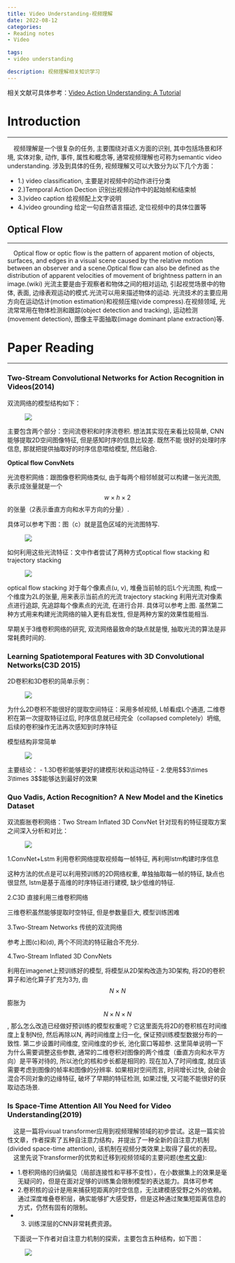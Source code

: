 ```yaml
---
title: Video Understanding-视频理解
date: 2022-08-12
categories:
- Reading notes
- Video

tags:
- video understanding

description: 视频理解相关知识学习
---
```

相关文献可具体参考：[Video Action Understanding: A Tutorial](https://arxiv.org/pdf/2010.06647v1.pdf)

# Introduction
----------------------------------------------------------
&emsp;视频理解是一个很复杂的任务, 主要围绕对语义方面的识别, 其中包括场景和环境, 实体对象, 动作, 事件, 属性和概念等, 通常视频理解也可称为semantic video understanding.
涉及到具体的任务, 视频理解又可以大致分为以下几个方面：
- 1.) video classification, 主要是对视频中的动作进行分类 
- 2.)Temporal Action Dection 识别出视频动作中的起始帧和结束帧 
- 3.)video caption 给视频配上文字说明 
- 4.)video grounding 给定一句自然语言描述, 定位视频中的具体位置等

## Optical Flow
--------------------------------------------------------------
&emsp;Optical flow or optic flow is the pattern of apparent motion of objects,  surfaces,  and edges in a visual scene caused by the relative motion between an observer and a scene.Optical flow can also be defined as the distribution of apparent velocities of movement of brightness pattern in an image.(wiki)
光流主要是由于观察者和物体之间的相对运动, 引起视觉场景中的物体, 表面, 边缘表观运动的模式.光流可以用来描述物体的运动.
光流技术的主要应用方向在运动估计(motion estimation)和视频压缩(vide compress).在视频领域, 光流常常用在物体检测和跟踪(object detection and tracking), 运动检测(movement detection), 图像主平面抽取(image dominant plane extraction)等.

# Paper Reading
--------------------------------------------------------------

### Two-Stream Convolutional Networks for Action Recognition in Videos(2014)
双流网络的模型结构如下：
<figure>
<a><img src="{{site.url}}/pictures/vd_img.png"></a>
</figure>

主要包含两个部分：空间流卷积和时序流卷积. 想法其实现在来看比较简单, CNN能够提取2D空间图像特征, 但是感知时序的信息比较差. 既然不能
很好的处理时序信息, 那就把提供抽取好的时序信息喂给模型, 然后融合. 

**Optical flow ConvNets**

光流卷积网络：跟图像卷积网络类似, 由于每两个相邻帧就可以构建一张光流图, 表示成张量就是一个$$w\times h \times 2$$的张量（2表示垂直方向和水平方向的分量）. 

具体可以参考下图：图（c）就是蓝色区域的光流图特写. 

<figure>
<a><img src="{{site.url}}/pictures/vd_img_1.png"></a>
</figure>

如何利用这些光流特征：文中作者尝试了两种方式optical flow stacking 和trajectory stacking
<figure>
<a><img src="{{site.url}}/pictures/vd_img_2.png"></a>
</figure>
optical flow stacking 对于每个像素点(u, v), 堆叠当前帧的后L个光流图, 构成一个维度为2L的张量, 用来表示当前点的光流
trajectory stacking 利用光流对像素点进行追踪, 先追踪每个像素点的光流, 在进行合并. 具体可以参考上图. 
虽然第二种方式用来构建光流网络的输入更有启发性, 但是两种方案的效果性能相当. 

早期关于3维卷积网络的研究, 双流网络最致命的缺点就是慢, 抽取光流的算法是非常耗费时间的. 

### Learning Spatiotemporal Features with 3D Convolutional Networks(C3D 2015)

2D卷积和3D卷积的简单示例：
<figure>
<a><img src="{{site.url}}/pictures/vd_img_3.png"></a>
</figure>
为什么2D卷积不能很好的提取空间特征：采用多帧视频, L帧看成L个通道, 二维卷积在第一次提取特征过后, 
时序信息就已经完全（collapsed completely）坍缩, 后续的卷积操作无法再次感知到时序特征

模型结构非常简单
<figure>
<a><img src="{{site.url}}/pictures/vd_img_4.png"></a>
</figure>
主要结论：
- 1.3D卷积能够更好的建模形状和运动特征
- 2.使用$$3\times 3\times 3$$能够达到最好的效果

### Quo Vadis,  Action Recognition? A New Model and the Kinetics Dataset

双流膨胀卷积网络：Two Stream Inflated 3D ConvNet
针对现有的特征提取方案之间深入分析和对比：
<figure>
<a><img src="{{site.url}}/pictures/vd_img_5.png"></a>
</figure>

1.ConvNet+Lstm 利用卷积网络提取视频每一帧特征, 再利用lstm构建时序信息

这种方法的优点是可以利用预训练的2D网络权重, 单独抽取每一帧的特征, 缺点也很显然, lstm是基于高维的时序特征进行建模, 缺少低维的特征. 

2.C3D 直接利用三维卷积网络

三维卷积虽然能够提取时空特征, 但是参数量巨大, 模型训练困难

3.Two-Stream Networks 传统的双流网络

参考上图(c)和(d), 两个不同流的特征融合不充分. 

4.Two-Stream Inflated 3D ConvNets

利用在imagenet上预训练好的模型, 将模型从2D架构改造为3D架构, 将2D的卷积算子和池化算子扩充为3为, 由 $$N\times N$$ 膨胀为 $$N\times N\times N$$, 那么怎么改造已经做好预训练的模型权重呢？它这里面先将2D的卷积核在时间维度上复制N份, 然后再除以N, 再时间维度上归一化, 保证预训练模型数据分布的一致性. 第二步设置时间维度, 空间维度的步长, 池化窗口等超参. 这里简单说明一下为什么需要调整这些参数, 通常的二维卷积对图像的两个维度（垂直方向和水平方向）是平等对待的, 所以池化的核和步长都是相同的. 现在加入了时间维度, 就应该需要考虑到图像的帧率和图像的分辨率. 如果相对空间而言, 时间增长过快, 会破会混合不同对象的边缘特征, 破坏了早期的特征检测, 如果过慢, 又可能不能很好的获取动态场景. 

### Is Space-Time Attention All You Need for Video Understanding(2019)
&emsp;这是一篇将visual transformer应用到视频理解领域的初步尝试。这是一篇实验性文章，作者探索了五种自注意力结构，并提出了一种全新的自注意力机制(divided space-time attention), 该机制在视频分类效果上取得了最优的表现。
&emsp;这里先说下transformer的优势和迁移到视频领域的主要问题([参考文章](https://arxiv.org/pdf/2102.05095.pdf)):

- 1.卷积网络的归纳偏见（局部连接性和平移不变性），在小数据集上的效果是毫无疑问的，但是在面对足够的训练集会限制模型的表达能力。具体可参考
- 2.卷积核的设计是用来捕获短距离的时空信息，无法建模感受野之外的依赖。通过深度堆叠卷积层，确实能够扩大感受野，但是这种通过聚集短距离信息的方式，仍然有固有的限制。
- 3. 训练深层的CNN非常耗费资源。

&emsp;下面说一下作者对自注意力机制的探索，主要包含五种结构，如下图：

<figure>
<a><img src="{{site.url}}/pictures/vd_img_6.png"></a>
</figure>


